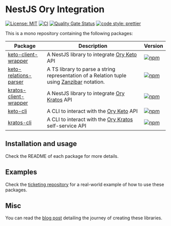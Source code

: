 # NestJS Ory Integration

[![License: MIT](https://img.shields.io/badge/License-MIT-yellow.svg)](https://opensource.org/licenses/MIT)
[![CI](https://github.com/getlarge/nestjs-ory-integration/actions/workflows/ci.yaml/badge.svg?branch=main&event=push)](https://github.com/getlarge/nestjs-ory-integration/actions/workflows/ci.yaml)
[![Quality Gate Status](https://sonarcloud.io/api/project_badges/measure?project=getlarge_nestjs-ory-integration&metric=alert_status)](https://sonarcloud.io/summary/new_code?id=getlarge_nestjs-ory-integration)
[![code style: prettier](https://img.shields.io/badge/code_style-prettier-ff69b4.svg?style=flat-square)](https://github.com/prettier/prettier)

This is a mono repository containing the following packages:

| Package                                                             | Description                                                                                                            | Version                                                                                                                                          |
| ------------------------------------------------------------------- | ---------------------------------------------------------------------------------------------------------------------- | ------------------------------------------------------------------------------------------------------------------------------------------------ |
| [keto-client-wrapper](./packages/keto-client-wrapper/README.md)     | A NestJS library to integrate [Ory Keto](https://www.ory.sh/keto/docs/) API                                            | [![npm](https://img.shields.io/npm/v/@getlarge/keto-client-wrapper.svg?style=flat)](https://npmjs.org/package/@getlarge/keto-client-wrapper)     |
| [keto-relations-parser](./packages/keto-relations-parser/README.md) | A TS library to parse a string representation of a Relation tuple using [Zanzibar](https://zanzibar.academy) notation. | [![npm](https://img.shields.io/npm/v/@getlarge/keto-relations-parser.svg?style=flat)](https://npmjs.org/package/@getlarge/keto-relations-parser) |
| [kratos-client-wrapper](./packages/kratos-client-wrapper/README.md) | A NestJS library to integrate [Ory Kratos](https://www.ory.sh/kratos/docs/) API                                        | [![npm](https://img.shields.io/npm/v/@getlarge/kratos-client-wrapper.svg?style=flat)](https://npmjs.org/package/@getlarge/kratos-client-wrapper) |
| [keto-cli](./packages/keto-cli/README.md)                           | A CLI to interact with the [Ory Keto](https://www.ory.sh/keto/docs/) API                                               | [![npm](https://img.shields.io/npm/v/@getlarge/keto-cli.svg?style=flat)](https://npmjs.org/package/@getlarge/keto-cli)                           |
| [kratos-cli](./packages/kratos-cli/README.md)                       | A CLI to interact with the [Ory Kratos](https://www.ory.sh/kratos/docs/) self-service API                              | [![npm](https://img.shields.io/npm/v/@getlarge/kratos-cli.svg?style=flat)](https://npmjs.org/package/@getlarge/kratos-cli)                       |

## Installation and usage

Check the README of each package for more details.

## Examples

Check the [ticketing repository](https://github.com/getlarge/ticketing) for a real-world example of how to use these packages.

## Misc

You can read the [blog post](https://dev.to/getlarge/creating-ory-integration-libraries-for-nestjs-6pj) detailing the journey of creating these libraries.
